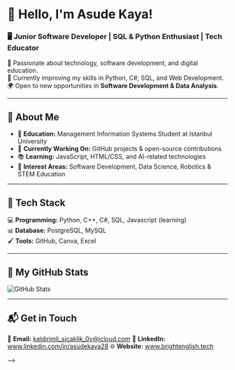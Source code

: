 # 👋 Hello, I'm Asude Kaya! 
### 🖥️ Junior Software Developer | SQL & Python Enthusiast | Tech Educator  

🚀 Passionate about technology, software development, and digital education.  
🎯 Currently improving my skills in Python, C#, SQL, and Web Development.  
🌍 Open to new opportunities in **Software Development & Data Analysis**.  

---

## 📌 About Me  
- 🏫 **Education:** Management Information Systems Student at Istanbul University  
- 🔭 **Currently Working On:** GitHub projects & open-source contributions  
- 📚 **Learning:** JavaScript, HTML/CSS, and AI-related technologies  
- 🌱 **Interest Areas:** Software Development, Data Science, Robotics & STEM Education  

---

## 🚀 Tech Stack  
💻 **Programming:** Python, C++, C#, SQL, Javascript (learning)  
📊 **Database:** PostgreSQL, MySQL  
🖌️ **Tools:**  GitHub, Canva, Excel  

---

## 📌 My GitHub Stats  
![GitHub Stats](https://github-readme-stats.vercel.app/api?username=asude64372&show_icons=true&theme=radical)  

---

## 📬 Get in Touch  
📧 **Email:** kaldirimli_sicaklik_0v@icloud.com 
🔗 **LinkedIn:**  www.linkedin.com/in/asudekaya28
🌐 **Website:** www.brightenglish.tech 


-->
